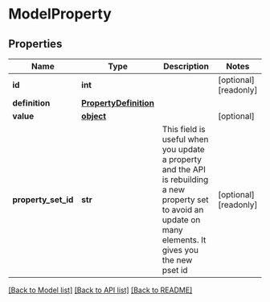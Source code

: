 # ModelProperty

## Properties
Name | Type | Description | Notes
------------ | ------------- | ------------- | -------------
**id** | **int** |  | [optional] [readonly] 
**definition** | [**PropertyDefinition**](PropertyDefinition.md) |  | 
**value** | [**object**](.md) |  | [optional] 
**property_set_id** | **str** | This field is useful when you update a property and the  API is rebuilding a new property set to avoid an update on many elements. It gives you the new pset id | [optional] [readonly] 

[[Back to Model list]](../README.md#documentation-for-models) [[Back to API list]](../README.md#documentation-for-api-endpoints) [[Back to README]](../README.md)


